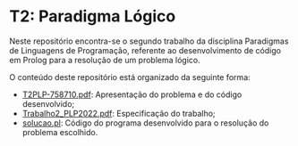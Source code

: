 # T2: Paradigma Lógico

Neste repositório encontra-se o segundo trabalho da disciplina Paradigmas de Linguagens de Programação, referente ao desenvolvimento de código em Prolog para a resolução de um problema lógico.

O conteúdo deste repositório está organizado da seguinte forma:
- [T2PLP-758710.pdf](https://github.com/GuilhermeSGodoy/Paradigmas-Linguagens-Programacao/blob/main/T2/T2PLP-758710.pdf): Apresentação do problema e do código desenvolvido;
- [Trabalho2_PLP2022.pdf](https://github.com/GuilhermeSGodoy/Paradigmas-Linguagens-Programacao/blob/main/T2/Trabalho2_PLP2022.pdf): Especificação do trabalho;
- [solucao.pl](https://github.com/GuilhermeSGodoy/Paradigmas-Linguagens-Programacao/blob/main/T2/solucao.pl): Código do programa desenvolvido para o resolução do problema escolhido.
